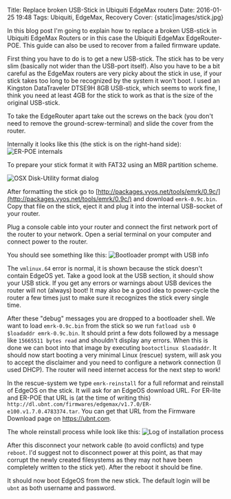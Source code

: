 Title: Replace broken USB-Stick in Ubiquiti EdgeMax routers
Date: 2016-01-25 19:48
Tags: Ubiquiti, EdgeMax, Recovery
Cover: {static|images/stick.jpg}

In this blog post I'm going to explain how to replace a broken USB-stick in Ubiquiti EdgeMax Routers or in this case the Ubiquiti EdgeMax EdgeRouter-POE.
This guide can also be used to recover from a failed firmware update.

First thing you have to do is to get a new USB-stick.
The stick has to be very slim (basically not wider than the USB-port itself).
Also you have to be a bit careful as the EdgeMax routers are very picky about the stick in use, if your stick takes too long to be recognized by the system it won't boot.
I used an Kingston DataTraveler DTSE9H 8GB USB-stick, which seems to work fine, I think you need at least 4GB for the stick to work as that is the size of the original USB-stick.

To take the EdgeRouter apart take out the screws on the back (you don't need to remove the ground-screw-terminal) and slide the cover from the router.

Internally it looks like this (the stick is on the right-hand side):
![ER-POE internals]({static|images/er-poe-internals.jpg|thumb=1024x_})

To prepare your stick format it with FAT32 using an MBR partition scheme.

![OSX Disk-Utility format dialog]({static|images/diskutility.png|thumb=1024x_})

After formatting the stick go to [http://packages.vyos.net/tools/emrk/0.9c/](http://packages.vyos.net/tools/emrk/0.9c/) and download `emrk-0.9c.bin`.
Copy that file on the stick, eject it and plug it into the internal USB-socket of your router.

Plug a console cable into your router and connect the first network port of the router to your network.
Open a serial terminal on your computer and connect power to the router.

You should see something like this:
![Bootloader prompt with USB info]({static|images/bootloader.png|thumb=1024x_})

The `vmlinux.64` error is normal, it is shown because the stick doesn't contain EdgeOS yet.
Take a good look at the USB section, it should show your USB stick.
If you get any errors or warnings about USB devices the router will not (always) boot!
It may also be a good idea to power-cycle the router a few times just to make sure it recognizes the stick every single time.

After these "debug" messages you are dropped to a bootloader shell.
We want to load `emrk-0.9c.bin` from the stick so we run `fatload usb 0 $loadaddr emrk-0.9c.bin`.
It should print a few dots followed by a message like `15665511 bytes read` and shouldn't display any errors.
When this is done we can boot into that image by executing `bootoctlinux $loadaddr`.
It should now start booting a very minimal Linux (rescue) system, will ask you to accept the disclaimer and you need to configure a network connection (I used DHCP).
The router will need internet access for the next step to work!

In the rescue-system we type `emrk-reinstall` for a full reformat and reinstall of EdgeOS on the stick.
It will ask for an EdgeOS download URL. For ER-lite and ER-POE that URL is (at the time of writing this) `http://dl.ubnt.com/firmwares/edgemax/v1.7.0/ER-e100.v1.7.0.4783374.tar`. You can get that URL from the Firmware Download page on https://ubnt.com.

The whole reinstall process while look like this:
![Log of installation process]({static|images/emrk-reinstall.png|thumb=1024x_})

After this disconnect your network cable (to avoid conflicts) and type `reboot`.
I'd suggest not to disconnect power at this point, as that may corrupt the newly created filesystems as they may not have been completely written to the stick yet). After the reboot it should be fine.

It should now boot EdgeOS from the new stick.
The default login will be `ubnt` as both username and password.

